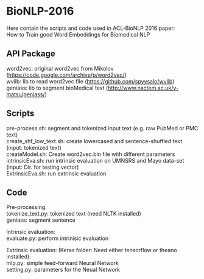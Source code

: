 # BioNLP-2016
Here contain the scripts and code used in ACL-BioNLP 2016 paper: <br />
How to Train good Word Embeddings for Biomedical NLP

## API Package
word2vec: original word2vec from Mikolov (https://code.google.com/archive/p/word2vec/) <br />
wvlib: lib to read word2vec file (https://github.com/spyysalo/wvlib) <br />
geniass: lib to segment bioMedical text (http://www.nactem.ac.uk/y-matsu/geniass/)  <br />

## Scripts
pre-process.sh: segment and tokenized input text (e.g. raw PubMed or PMC text) <br />
create_shf_low_text.sh: create lowercased and sentence-shuffled text (input: tokenized text) <br />
createModel.sh: Create word2vec.bin file with different parameters <br />
intrinsicEva.sh: run intrinsic evaluation on UMNSRS and Mayo data-set (input: Dir. for testing vector) <br />
ExtrinsicEva.sh: run extrinsic evaluation <br />

## Code
Pre-processing: <br />
tokenize_text.py: tokenized text (need NLTK installed) <br />
geniass: segment sentence <br />

Intrinsic evaluation: <br />
evaluate.py: perform intrinisic evaluation <br />

Extrinsic evaluation: (Keras folder: Need either tensorflow or theano installed): <br />
mlp.py: simple feed-forward Neural Network <br />
setting.py: parameters for the Neual Network <br />
